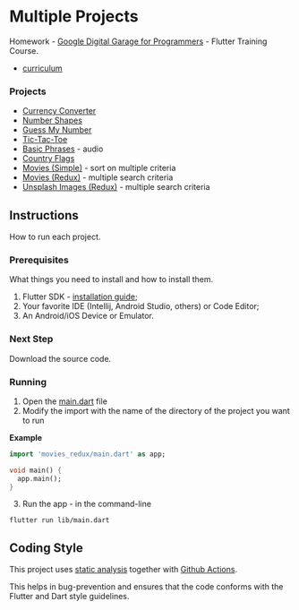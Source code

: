 # Multiple Projects

Homework - [Google Digital Garage for Programmers](https://events.withgoogle.com/atelierul-digital-pentru-programatori/cursuri/#content) - Flutter Training Course.
- [curriculum](http://services.google.com/fh/files/misc/octombrie_2020_curriculum_atelierul_digital_pentru_programatori.pdf)


### Projects
- [Currency Converter](https://github.com/nicovlad16/google-flutter-projects/tree/master/lib/currency_converter)
- [Number Shapes](https://github.com/nicovlad16/google-flutter-projects/tree/master/lib/number_shapes)
- [Guess My Number](https://github.com/nicovlad16/google-flutter-projects/tree/master/lib/guess_my_number)
- [Tic-Tac-Toe](https://github.com/nicovlad16/google-flutter-projects/tree/master/lib/tic-tac-toe)
- [Basic Phrases](https://github.com/nicovlad16/google-flutter-projects/tree/master/lib/basic_phrases) - audio
- [Country Flags](https://github.com/nicovlad16/google-flutter-projects/tree/master/lib/country_flags)
- [Movies (Simple)](https://github.com/nicovlad16/google-flutter-projects/tree/master/lib/movies_sort) - sort on multiple criteria
- [Movies (Redux)](https://github.com/nicovlad16/google-flutter-projects/tree/master/lib/movies_redux) - multiple search criteria
- [Unsplash Images (Redux)](https://github.com/nicovlad16/google-flutter-projects/tree/master/lib/unsplash) - multiple search criteria


## Instructions

How to run each project.

### Prerequisites

What things you need to install and how to install them.

1. Flutter SDK - [installation guide](https://flutter.dev/docs/get-started/install);
2. Your favorite IDE (Intellij, Android Studio, others) or Code Editor;
3. An Android/iOS Device or Emulator.

### Next Step
Download the source code.

### Running

1. Open the [main.dart](https://github.com/nicovlad16/google-flutter-projects/blob/master/lib/main.dart) file
2. Modify the import with the name of the directory of the project you want to run

**Example**
```dart
import 'movies_redux/main.dart' as app;

void main() {
  app.main();
}
```
3. Run the app - in the command-line
```shell
flutter run lib/main.dart
```


## Coding Style

This project uses [static analysis](https://github.com/nicovlad16/google-flutter-projects/blob/master/analysis_options.yaml) together with [Github Actions](https://github.com/nicovlad16/google-flutter-projects/actions). 

This helps in bug-prevention and ensures that the code conforms with the Flutter and Dart style guidelines.


